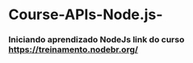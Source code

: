 # Course-APIs-Node.js-
### Iniciando aprendizado NodeJs link do curso https://treinamento.nodebr.org/
